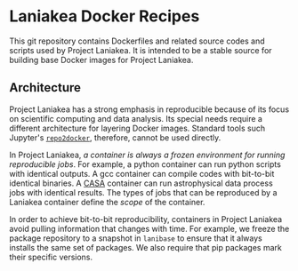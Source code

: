 # Laniakea Docker Recipes

This git repository contains Dockerfiles and related source codes and
scripts used by Project Laniakea.
It is intended to be a stable source for building base Docker images
for Project Laniakea.

## Architecture

Project Laniakea has a strong emphasis in reproducible because of its
focus on scientific computing and data analysis.
Its special needs require a different architecture for layering Docker
images.
Standard tools such Jupyter's
[`repo2docker`](https://repo2docker.readthedocs.io/en/latest/),
therefore, cannot be used directly.

In Project Laniakea, *a container is always a frozen environment for
running reproducible jobs*.
For example, a python container can run python scripts with identical
outputs.
A gcc container can compile codes with bit-to-bit identical binaries.
A [CASA](https://casa.nrao.edu/) container can run
astrophysical data process jobs with identical results.
The types of jobs that can be reproduced by a Laniakea container
define the *scope* of the container.

In order to achieve bit-to-bit reproducibility, containers in Project
Laniakea avoid pulling information that changes with time.
For example, we freeze the package repository to a snapshot in
`lanibase` to ensure that it always installs the same set of packages.
We also require that pip packages mark their specific versions.
